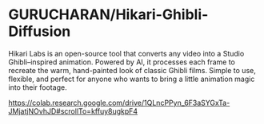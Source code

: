 # GURUCHARAN/Hikari-Ghibli-Diffusion
Hikari Labs is an open-source tool that converts any video into a Studio Ghibli–inspired animation. Powered by AI, it processes each frame to recreate the warm, hand-painted look of classic Ghibli films. Simple to use, flexible, and perfect for anyone who wants to bring a little animation magic into their footage.

https://colab.research.google.com/drive/1QLncPPyn_6F3aSYGxTa-JMjatjNOvhJD#scrollTo=kffuy8ugkpF4
